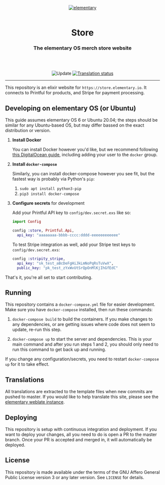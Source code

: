 <div align="center">
  <a href="https://store.elementary.io" align="center">
    <center align="center">
      <img src="assets/static/elementary.svg" alt="elementary" align="center">
    </center>
  </a>
  <br>
  <h1 align="center"><center>Store</center></h1>
  <h3 align="center"><center>The elementary OS merch store website</center></h3>
  <br>
  <br>
</div>

<p align="center">
  <img src="https://github.com/elementary/store/workflows/Update/badge.svg" alt="Update">
  
  <a href="https://l10n.elementary.io/engage/store/">
    <img src="https://l10n.elementary.io/widgets/store/-/svg-badge.svg" alt="Translation status" />
  </a>
</p>

---

This repository is an elixir website for `https://store.elementary.io`. It
connects to Printful for products, and Stripe for payment processing.

## Developing on elementary OS (or Ubuntu)

This guide assumes elementary OS 6 or Ubuntu 20.04; the steps should be similar for any Ubuntu-based OS, but may differ bassed on the exact distribution or version.

1. **Install Docker**

   You can install Docker however you'd like, but we recommend following [this DigitalOcean guide](https://www.digitalocean.com/community/tutorials/how-to-install-and-use-docker-on-ubuntu-20-04), including adding your user to the `docker` group.

2. **Install `docker-compose`**

   Similarly, you can install docker-compose however you see fit, but the fastest way is probably via Python's `pip`:

   1. `sudo apt install python3-pip`
   2. `pip3 install docker-compose`

3. **Configure secrets** for development

   Add your Printful API key to `config/dev.secret.exs` like so:

   ```ex
   import Config

   config :store, Printful.Api,
     api_key: "aaaaaaaa-bbbb-cccc:dddd-eeeeeeeeeeee"
   ```
   
   To test Stripe integration as well, add your Stripe test keys to `config/dev.secret.exs`:

   ```ex
   config :stripity_stripe,
     api_key: "sk_test_aBcDeFgHiJkLmNoPqRsTuVwX",
     public_key: "pk_test_zYxWvUtSrQpOnMlKjIhGfEdC"
   ```

That's it, you're all set to start contributing.

## Running

This repository contains a `docker-compose.yml` file for easier development.
Make sure you have `docker-compose` installed, then run these commands:

1) `docker-compose build` to build the containers. If you make changes to any
dependencies, or are getting issues where code does not seem to update, re-run
this step.

2) `docker-compose up` to start the server and dependencies. This is your main
command and after you run steps 1 and 2, you should only need to run this
command to get back up and running.

If you change any configuration/secrets, you need to restart `docker-compose up` for it to take effect.

## Translations

All translations are extracted to the template files when new commits are
pushed to master. If you would like to help translate this site, please see the
[elementary weblate instance](https://l10n.elementary.io/).

## Deploying

This repository is setup with continuous integration and deployment. If you want
to deploy your changes, all you need to do is open a PR to the master branch.
Once your PR is accepted and merged in, it will automatically be deployed.

## License

This repository is made available under the terms of the GNU Affero General
Public License version 3 or any later version. See `LICENSE` for details.
